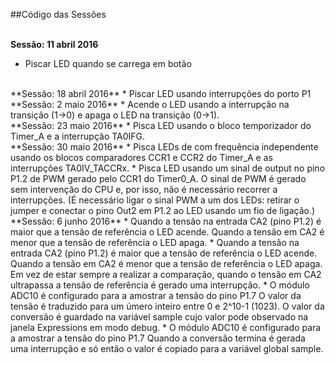 ##Código das Sessões
<br><br>

**Sessão: 11 abril 2016**
* Piscar LED quando se carrega em botão
<br>
**Sessão: 18 abril 2016**
* Piscar LED usando interrupções do porto P1
<br>
**Sessão: 2 maio 2016**
* Acende o LED usando a interrupção na transição (1->0) e apaga o LED na transição (0->1).
<br>
**Sessão: 23 maio 2016**
* Pisca LED usando o bloco temporizador do Timer_A e a interrupção TA0IFG.
<br>
**Sessão: 30 maio 2016**
* Pisca LEDs de com frequência independente usando  os blocos comparadores CCR1 e CCR2 do Timer_A e as interrupções TA0IV_TACCRx.
* Pisca LED usando um sinal de output no pino P1.2 de PWM gerado pelo CCR1 do Timer0_A. O sinal de PWM é gerado sem intervenção do CPU e, por isso, não é necessário recorrer a interrupções. (É necessário ligar o sinal PWM a um dos LEDs: retirar o jumper e conectar o pino Out2 em P1.2 ao LED usando um fio de ligação.)
<br>
**Sessão: 6 junho 2016**
* Quando a tensão na entrada CA2 (pino P1.2) é maior que a tensão de referência o LED acende. Quando a tensão em CA2 é menor que a tensão de referência o LED apaga.
* Quando a tensão na entrada CA2 (pino P1.2) é maior que a tensão de referência o LED acende. Quando a tensão em CA2 é menor que a tensão de referência o LED apaga. Em vez de estar sempre a realizar a comparação, quando o tensão em CA2 ultrapassa a tensão de referência é gerado uma interrupção.
* O módulo ADC10 é configurado para a amostrar a tensão do pino P1.7 O valor da tensão é traduzido para um úmero inteiro entre 0 e 2^10-1 (1023). O valor da conversão é guardado na variável sample cujo valor pode observado na janela Expressions em modo debug.
* O módulo ADC10 é configurado para a amostrar a tensão do pino P1.7 Quando a conversão termina é gerada uma interrupção e só então o valor é copiado para a variável global  sample.

